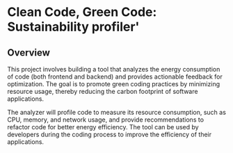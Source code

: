 # Clean Code, Green Code: Sustainability profiler'

## Overview

This project involves building a tool that analyzes the energy consumption of code (both frontend and backend) 
and provides actionable feedback for optimization. The goal is to promote green coding practices by minimizing 
resource usage, thereby reducing the carbon footprint of software applications.

The analyzer will profile code to measure its resource consumption, such as CPU, memory, and network usage, 
and provide recommendations to refactor code for better energy efficiency. The tool can be used by developers 
during the coding process to improve the efficiency of their applications.
